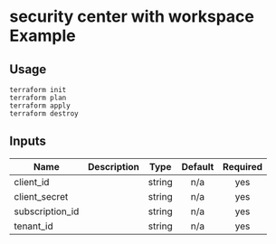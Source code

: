 # security center with  workspace Example
## Usage
```
terraform init
terraform plan
terraform apply
terraform destroy
```

<!-- BEGINNING OF PRE-COMMIT-TERRAFORM DOCS HOOK -->
## Inputs

| Name | Description | Type | Default | Required |
|------|-------------|:----:|:-----:|:-----:|
| client\_id |  | string | n/a | yes |
| client\_secret |  | string | n/a | yes |
| subscription\_id |  | string | n/a | yes |
| tenant\_id |  | string | n/a | yes |

<!-- END OF PRE-COMMIT-TERRAFORM DOCS HOOK -->
